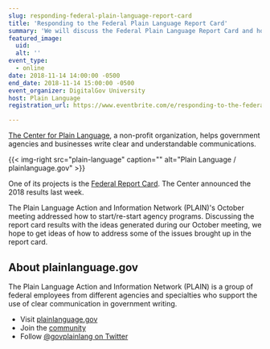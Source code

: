 ```yaml
---
slug: responding-federal-plain-language-report-card
title: 'Responding to the Federal Plain Language Report Card'
summary: 'We will discuss the Federal Plain Language Report Card and how to address the issues the report card brings up&#46;'
featured_image: 
  uid: 
  alt: ''
event_type: 
  - online
date: 2018-11-14 14:00:00 -0500
end_date: 2018-11-14 15:00:00 -0500
event_organizer: DigitalGov University
host: Plain Language
registration_url: https://www.eventbrite.com/e/responding-to-the-federal-plain-language-report-card-registration-51527002652

---
```


[The Center for Plain Language](https://centerforplainlanguage.org/), a non-profit organization, helps government agencies and businesses write clear and understandable communications.

{{< img-right src="plain-language" caption="" alt="Plain Language / plainlanguage.gov" >}}

One of its projects is the [Federal Report Card](https://centerforplainlanguage.org/reports/federal-report-card/2018-report-card/). The Center announced the 2018 results last week.

The Plain Language Action and Information Network (PLAIN)'s October meeting addressed how to start/re-start agency programs. Discussing the report card results with the ideas generated during our October meeting, we hope to get ideas of how to address some of the issues brought up in the report card.

## About plainlanguage.gov

The Plain Language Action and Information Network (PLAIN) is a group of federal employees from different agencies and specialties who support the use of clear communication in government writing.

- Visit [plainlanguage.gov](https://www.plainlanguage.gov/)
- Join the [community](https://digital.gov/communities/plain-language/)
- Follow [@govplainlang on Twitter](https://twitter.com/govplainlang)

